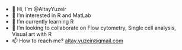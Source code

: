 - 👋 Hi, I’m @AltayYuzeir
- 👀 I’m interested in R and MatLab
- 🌱 I’m currently learning R
- 💞️ I’m looking to collaborate on Flow cytometry, Single cell analysis, Visual art with R
- 📫 How to reach me? altay.yuzeir@gmail.com

<!---
AltayYuzeir/AltayYuzeir is a ✨ special ✨ repository because its `README.md` (this file) appears on your GitHub profile.
You can click the Preview link to take a look at your changes.
--->

